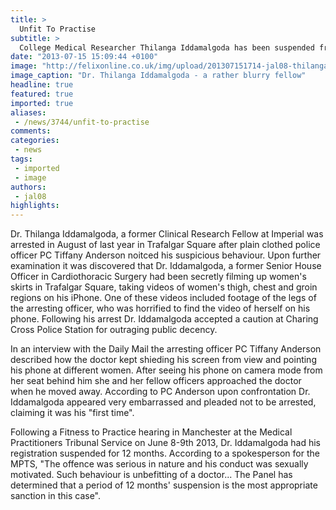 ```yaml
---
title: >
  Unfit To Practise
subtitle: >
  College Medical Researcher Thilanga Iddamalgoda has been suspended from practising after being caught filming up women's skirts in Trafalgar Square.
date: "2013-07-15 15:09:44 +0100"
image: "http://felixonline.co.uk/img/upload/201307151714-jal08-thilanga-kasun-iddamalgoda.jpg"
image_caption: "Dr. Thilanga Iddamalgoda - a rather blurry fellow"
headline: true
featured: true
imported: true
aliases:
 - /news/3744/unfit-to-practise
comments:
categories:
 - news
tags:
 - imported
 - image
authors:
 - jal08
highlights:
---
```


Dr. Thilanga Iddamalgoda, a former Clinical Research Fellow at Imperial was arrested in August of last year in Trafalgar Square after plain clothed police officer PC Tiffany Anderson noitced his suspicious behaviour. Upon further examination it was discovered that Dr. Iddamalgoda, a former Senior House Officer in Cardiothoracic Surgery had been secretly filming up women's skirts in Trafalgar Square, taking videos of women's thigh, chest and groin regions on his iPhone. One of these videos included footage of the legs of the arresting officer, who was horrified to find the video of herself on his phone. Following his arrest Dr. Iddamalgoda accepted a caution at Charing Cross Police Station for outraging public decency.

In an interview with the Daily Mail the arresting officer PC Tiffany Anderson described how the doctor kept shieding his screen from view and pointing his phone at different women. After seeing his phone on camera mode from her seat behind him she and her fellow officers approached the doctor when he moved away. According to PC Anderson upon confrontation Dr. Iddamalgoda appeared very embarrassed and pleaded not to be arrested, claiming it was his "first time".

Following a Fitness to Practice hearing in Manchester at the Medical Practitioners Tribunal Service on June 8-9th 2013, Dr. Iddamalgoda had his registration suspended for 12 months. According to a spokesperson for the MPTS, "The offence was serious in nature and his conduct was sexually motivated. Such behaviour is unbefitting of a doctor... The Panel has determined that a period of 12 months' suspension is the most appropriate sanction in this case".
